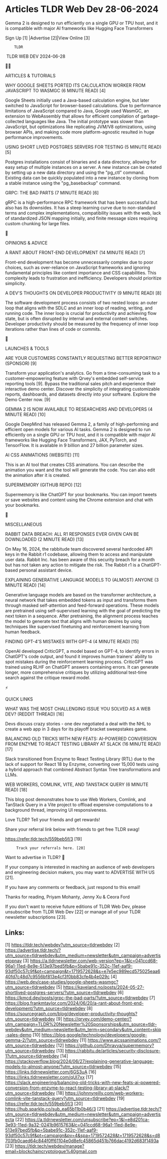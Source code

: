 # Articles TLDR Web Dev 28-06-2024

Gemma 2 is designed to run efficiently on a single GPU or TPU host,
and it is compatible with major AI frameworks like Hugging Face
Transformers  

 Sign Up [1] |Advertise [2]|View Online [3] 

		TLDR 

 TLDR WEB DEV 2024-06-28

🧑‍💻 

ARTICLES & TUTORIALS

 WHY GOOGLE SHEETS PORTED ITS CALCULATION WORKER FROM JAVASCRIPT TO
WASMGC (6 MINUTE READ) [4] 

 Google Sheets initially used a Java-based calculation engine, but
later switched to JavaScript for browser-based calculations. Due to
performance limitations of JavaScript compared to Java, Google used
WasmGC, an extension to WebAssembly that allows for efficient
compilation of garbage-collected languages like Java. The initial
prototype was slower than JavaScript, but optimizations like
replicating JVM/V8 optimizations, using browser APIs, and making code
more platform-agnostic resulted in huge performance improvements. 

 USING SHORT LIVED POSTGRES SERVERS FOR TESTING (5 MINUTE READ) [5] 

 Postgres installations consist of binaries and a data directory,
allowing for easy setup of multiple instances on a server. A new
instance can be created by setting up a new data directory and using
the "pg_ctl" command. Existing data can be quickly populated into a
new instance by cloning from a stable instance using the
"pg_basebackup" command. 

 GRPC: THE BAD PARTS (7 MINUTE READ) [6] 

 gRPC is a high-performance RPC framework that has been successful but
also has its downsides. It has a steep learning curve due to
non-standard terms and complex implementations, compatibility issues
with the web, lack of standardized JSON mapping initially, and finite
message sizes requiring custom chunking for large files. 

🧠 

OPINIONS & ADVICE

 A RANT ABOUT FRONT-END DEVELOPMENT (14 MINUTE READ) [7] 

 Front-end development has become unnecessarily complex due to poor
choices, such as over-reliance on JavaScript frameworks and ignoring
fundamental principles like content importance and CSS capabilities.
This complexity leads to frustration and inefficiency. Developers
should prioritize simplicity. 

 A DEV'S THOUGHTS ON DEVELOPER PRODUCTIVITY (9 MINUTE READ) [8] 

 The software development process consists of two nested loops: an
outer loop that aligns with the SDLC and an inner loop of reading,
writing, and running code. The inner loop is crucial for productivity
and achieving flow state, but is often disrupted by internal and
external context switches. Developer productivity should be measured
by the frequency of inner loop iterations rather than lines of code or
commits. 

🚀 

LAUNCHES & TOOLS

 ARE YOUR CUSTOMERS CONSTANTLY REQUESTING BETTER REPORTING? (SPONSOR)
[9] 

 Transform your application's analytics. Go from a time-consuming task
to a customer-empowering feature with Qrvey's embedded self-service
reporting tools [9]. Bypass the traditional sales pitch and experience
their interactive demo center. Discover the simplicity of integrating
customizable reports, dashboards, and datasets directly into your
software. Explore the Demo Center now. [9] 

 GEMMA 2 IS NOW AVAILABLE TO RESEARCHERS AND DEVELOPERS (4 MINUTE
READ) [10] 

 Google DeepMind has released Gemma 2, a family of high-performing and
efficient open models for various AI tasks. Gemma 2 is designed to run
efficiently on a single GPU or TPU host, and it is compatible with
major AI frameworks like Hugging Face Transformers, JAX, PyTorch, and
TensorFlow. It is available in 9 billion and 27 billion parameter
sizes. 

 AI CSS ANIMATIONS (WEBSITE) [11] 

 This is an AI tool that creates CSS animations. You can describe the
animation you want and the tool will generate the code. You can also
edit the animation after it is created. 

 SUPERMEMORY (GITHUB REPO) [12] 

 Supermemory is like ChatGPT for your bookmarks. You can import tweets
or save websites and content using the Chrome extension and chat with
your bookmarks. 

🎁 

MISCELLANEOUS

 RABBIT DATA BREACH: ALL R1 RESPONSES EVER GIVEN CAN BE DOWNLOADED (2
MINUTE READ) [13] 

 On May 16, 2024, the rabbitude team discovered several hardcoded API
keys in the Rabbit r1 codebase, allowing them to access and manipulate
user data. Rabbit Inc. has been aware of this security breach for a
month but has not taken any action to mitigate the risk. The Rabbit r1
is a ChatGPT-based personal assistant device. 

 EXPLAINING GENERATIVE LANGUAGE MODELS TO (ALMOST) ANYONE (3 MINUTE
READ) [14] 

 Generative language models are based on the transformer architecture,
a neural network that takes embedded tokens as input and transforms
them through masked self-attention and feed-forward operations. These
models are pretrained using self-supervised learning with the goal of
predicting the next token in a sequence. After pretraining, the
alignment process teaches the model to generate text that aligns with
human desires by using techniques like supervised finetuning and
reinforcement learning from human feedback. 

 FINDING GPT-4'S MISTAKES WITH GPT-4 (4 MINUTE READ) [15] 

 OpenAI developed CriticGPT, a model based on GPT-4, to identify
errors in ChatGPT's code output, and found it improves human trainers'
ability to spot mistakes during the reinforcement learning process.
CriticGPT was trained using RLHF on ChatGPT answers containing errors.
It can generate longer, more comprehensive critiques by utilizing
additional test-time search against the critique reward model. 

⚡ 

QUICK LINKS

 WHAT WAS THE MOST CHALLENGING ISSUE YOU SOLVED AS A WEB DEV? (REDDIT
THREAD) [16] 

 Devs discuss crazy stories - one dev negotiated a deal with the NHL
to create a web app in 3 days for its playoff bracket sweepstakes
game. 

 BALANCING OLD TRICKS WITH NEW FEATS: AI-POWERED CONVERSION FROM
ENZYME TO REACT TESTING LIBRARY AT SLACK (16 MINUTE READ) [17] 

 Slack transitioned from Enzyme to React Testing Library (RTL) due to
the lack of support for React 18 by Enzyme, converting over 15,000
tests using a hybrid approach that combined Abstract Syntax Tree
transformations and LLMs. 

 WEB WORKERS, COMLINK, VITE, AND TANSTACK QUERY (6 MINUTE READ) [18] 

 This blog post demonstrates how to use Web Workers, Comlink, and
TanStack Query in a Vite project to offload expensive computations to
a background thread, improving UI responsiveness. 

Love TLDR? Tell your friends and get rewards!

 Share your referral link below with friends to get free TLDR swag! 

 https://refer.tldr.tech/559beb5f/3 [19] 

		 Track your referrals here. [20] 

Want to advertise in TLDR? 📰

 If your company is interested in reaching an audience of web
developers and engineering decision makers, you may want to ADVERTISE
WITH US [21]. 

 If you have any comments or feedback, just respond to this email! 

Thanks for reading, 
Priyam Mohanty, Jenny Xu & Ceora Ford 

If you don't want to receive future editions of TLDR Web Dev, please
unsubscribe from TLDR Web Dev [22] or manage all of your TLDR
newsletter subscriptions [23]. 

 

Links:
------
[1] https://tldr.tech/webdev?utm_source=tldrwebdev
[2] https://advertise.tldr.tech/?utm_source=tldrwebdev&utm_medium=newsletter&utm_campaign=advertisetopnav
[3] https://a.tldrnewsletter.com/web-version?ep=1&lc=041ccd68-96a1-11ed-8e9e-513e97bed5fb&p=5babe91c-352c-11ef-aaf9-93df50c57c9f&pt=campaign&t=1719572628&s=e7e5ec989ecd575025eaa640fd7c48d7c9556bf813e4cf3f0bb83cfe4b4e029c
[4] https://web.dev/case-studies/google-sheets-wasmgc?utm_source=tldrwebdev
[5] https://kaveland.no/posts/2024-05-27-shortlived-postgres-servers/?utm_source=tldrwebdev
[6] https://kmcd.dev/posts/grpc-the-bad-parts/?utm_source=tldrwebdev
[7] https://blog.frankmtaylor.com/2024/06/20/a-rant-about-front-end-development/?utm_source=tldrwebdev
[8] https://sourcegraph.com/blog/developer-productivity-thoughts?utm_source=tldrwebdev
[9] https://qrvey.com/demo-center/?utm_campaign=TLDR%20Newsletter%20Sponsorships&utm_source=tldr-webdev&utm_medium=newsletter&utm_term=secondary&utm_content=skip-sales-demo
[10] https://blog.google/technology/developers/google-gemma-2/?utm_source=tldrwebdev
[11] https://www.aicssanimations.com/?utm_source=tldrwebdev
[12] https://github.com/Dhravya/supermemory?utm_source=tldrwebdev
[13] https://rabbitu.de/articles/security-disclosure-1?utm_source=tldrwebdev
[14] https://stackoverflow.blog/2024/06/27/explaining-generative-language-models-to-almost-anyone/?utm_source=tldrwebdev
[15] https://links.tldrnewsletter.com/6GS3uA
[16] https://links.tldrnewsletter.com/qUI7xx
[17] https://slack.engineering/balancing-old-tricks-with-new-feats-ai-powered-conversion-from-enzyme-to-react-testing-library-at-slack/?utm_source=tldrwebdev
[18] https://johnnyreilly.com/web-workers-comlink-vite-tanstack-query?utm_source=tldrwebdev
[19] https://refer.tldr.tech/559beb5f/3
[20] https://hub.sparklp.co/sub_ea65b11b0b46/3
[21] https://advertise.tldr.tech/?utm_source=tldrwebdev&utm_medium=newsletter&utm_campaign=advertisecta
[22] https://a.tldrnewsletter.com/unsubscribe?ep=1&l=e8d201ca-3e93-11ed-9a32-0241b9615763&lc=041ccd68-96a1-11ed-8e9e-513e97bed5fb&p=5babe91c-352c-11ef-aaf9-93df50c57c9f&pt=campaign&pv=4&spa=1719572428&t=1719572628&s=d8703fb0caed64c844f0ff61104e0d8efc45865d451b766dac4192d683f1493a
[23] https://tldr.tech/webdev/manage?email=blockchaincryptologue%40gmail.com